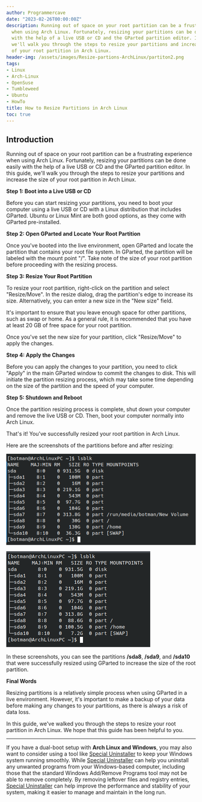 ```yaml
---
author: Programmercave
date: "2023-02-26T00:00:00Z"
description: Running out of space on your root partition can be a frustrating experience
  when using Arch Linux. Fortunately, resizing your partitions can be done easily
  with the help of a live USB or CD and the GParted partition editor. In this guide,
  we'll walk you through the steps to resize your partitions and increase the size
  of your root partition in Arch Linux.
header-img: /assets/images/Resize-partions-ArchLinux/partiton2.png
tags:
- Linux
- Arch-Linux
- OpenSuse
- Tumbleweed
- Ubuntu
- HowTo
title: How to Resize Partitions in Arch Linux
toc: true
---
```


## Introduction

Running out of space on your root partition can be a frustrating experience when using Arch Linux. Fortunately, resizing your partitions can be done easily with the help of a live USB or CD and the GParted partition editor. In this guide, we'll walk you through the steps to resize your partitions and increase the size of your root partition in Arch Linux.

**Step 1: Boot into a Live USB or CD**

Before you can start resizing your partitions, you need to boot your computer using a live USB or CD with a Linux distribution that includes GParted. Ubuntu or Linux Mint are both good options, as they come with GParted pre-installed.

**Step 2: Open GParted and Locate Your Root Partition**

Once you've booted into the live environment, open GParted and locate the partition that contains your root file system. In GParted, the partition will be labeled with the mount point "/". Take note of the size of your root partition before proceeding with the resizing process.

**Step 3: Resize Your Root Partition**

To resize your root partition, right-click on the partition and select "Resize/Move". In the resize dialog, drag the partition's edge to increase its size. Alternatively, you can enter a new size in the "New size" field.

It's important to ensure that you leave enough space for other partitions, such as swap or home. As a general rule, it is recommended that you have at least 20 GB of free space for your root partition.

Once you've set the new size for your partition, click "Resize/Move" to apply the changes.

**Step 4: Apply the Changes**

Before you can apply the changes to your partition, you need to click "Apply" in the main GParted window to commit the changes to disk. This will initiate the partition resizing process, which may take some time depending on the size of the partition and the speed of your computer.

**Step 5: Shutdown and Reboot**

Once the partition resizing process is complete, shut down your computer and remove the live USB or CD. Then, boot your computer normally into Arch Linux.

That's it! You've successfully resized your root partition in Arch Linux.

Here are the screenshots of the partitions before and after resizing:

![How to Resize Partitions in Arch Linux](/assets/images/Resize-partions-ArchLinux/partiton1.png)

![How to Resize Partitions in Arch Linux](/assets/images/Resize-partions-ArchLinux/partiton2.png)

In these screenshots, you can see the partitions **/sda8**, **/sda9**, and **/sda10** that were successfully resized using GParted to increase the size of the root partition.

**Final Words**

Resizing partitions is a relatively simple process when using GParted in a live environment. However, it's important to make a backup of your data before making any changes to your partitions, as there is always a risk of data loss.

In this guide, we've walked you through the steps to resize your root partition in Arch Linux. We hope that this guide has been helpful to you. 

---



If you have a dual-boot setup with **Arch Linux and Windows**, you may also want to consider using a tool like [Special Uninstaller](https://b02ff-tkq-xw8mfp78r96onjuc.hop.clickbank.net) to keep your Windows system running smoothly. While [Special Uninstaller](https://b02ff-tkq-xw8mfp78r96onjuc.hop.clickbank.net) can help you uninstall any unwanted programs from your Windows-based computer, including those that the standard Windows Add/Remove Programs tool may not be able to remove completely. By removing leftover files and registry entries, [Special Uninstaller](https://b02ff-tkq-xw8mfp78r96onjuc.hop.clickbank.net) can help improve the performance and stability of your system, making it easier to manage and maintain in the long run.





